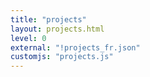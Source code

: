 ```yaml
---
title: "projects"
layout: projects.html
level: 0
external: "!projects_fr.json"
customjs: "projects.js"
---
```

